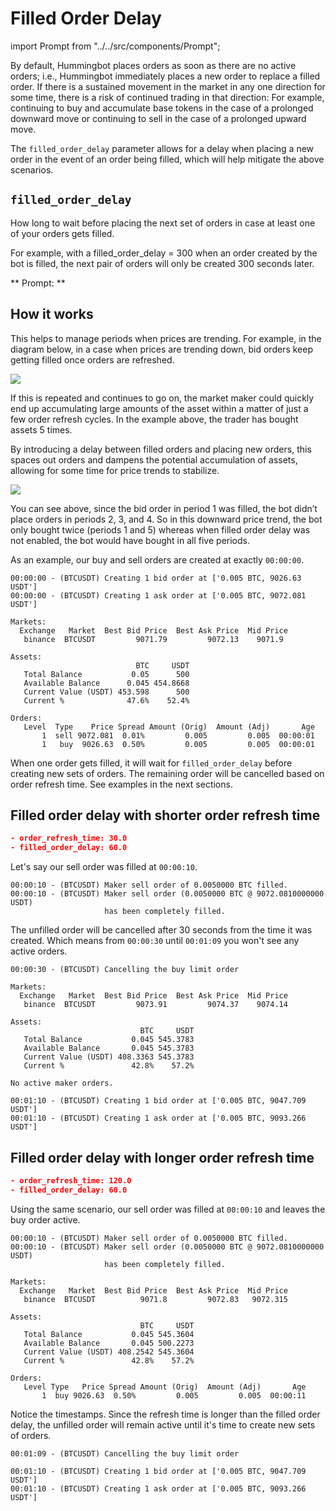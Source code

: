 # Filled Order Delay

import Prompt from "../../src/components/Prompt";

By default, Hummingbot places orders as soon as there are no active orders; i.e., Hummingbot immediately places a new order to replace a filled order. If there is a sustained movement in the market in any one direction for some time, there is a risk of continued trading in that direction: For example, continuing to buy and accumulate base tokens in the case of a prolonged downward move or continuing to sell in the case of a prolonged upward move.

The `filled_order_delay` parameter allows for a delay when placing a new order in the event of an order being filled, which will help mitigate the above scenarios.

## `filled_order_delay`

How long to wait before placing the next set of orders in case at least one of your orders gets filled.

For example, with a filled_order_delay = 300 when an order created by the bot is filled, the next pair of orders will only be created 300 seconds later.

** Prompt: **

<Prompt
  prompt="How long do you want to wait before placing the next order if your order gets filled (in seconds)?"
  response=">>> 300"
/>

## How it works

This helps to manage periods when prices are trending. For example, in the diagram below, in a case when prices are trending down, bid orders keep getting filled once orders are refreshed.

![](/assets/img/Filled-order-delay.png)

If this is repeated and continues to go on, the market maker could quickly end up accumulating large amounts of the asset within a matter of just a few order refresh cycles. In the example above, the trader has bought assets 5 times.

By introducing a delay between filled orders and placing new orders, this spaces out orders and dampens the potential accumulation of assets, allowing for some time for price trends to stabilize.

![](/assets/img/filled_order-delay-enabled.png)

You can see above, since the bid order in period 1 was filled, the bot didn’t place orders in periods 2, 3, and 4. So in this downward price trend, the bot only bought twice (periods 1 and 5) whereas when filled order delay was not enabled, the bot would have bought in all five periods.

As an example, our buy and sell orders are created at exactly `00:00:00`.

```
00:00:00 - (BTCUSDT) Creating 1 bid order at ['0.005 BTC, 9026.63 USDT']
00:00:00 - (BTCUSDT) Creating 1 ask order at ['0.005 BTC, 9072.081 USDT']
```

```
Markets:
  Exchange   Market  Best Bid Price  Best Ask Price  Mid Price
   binance  BTCUSDT         9071.79         9072.13    9071.9

Assets:
                            BTC     USDT
   Total Balance           0.05      500
   Available Balance      0.045 454.8668
   Current Value (USDT) 453.598      500
   Current %              47.6%    52.4%

Orders:
   Level  Type    Price Spread Amount (Orig)  Amount (Adj)       Age
       1  sell 9072.081  0.01%         0.005         0.005  00:00:01
       1   buy  9026.63  0.50%         0.005         0.005  00:00:01
```

When one order gets filled, it will wait for `filled_order_delay` before creating new sets of orders. The remaining order will be cancelled based on order refresh time. See examples in the next sections.

## Filled order delay with shorter order refresh time

```json
- order_refresh_time: 30.0
- filled_order_delay: 60.0
```

Let's say our sell order was filled at `00:00:10`.

```
00:00:10 - (BTCUSDT) Maker sell order of 0.0050000 BTC filled.
00:00:10 - (BTCUSDT) Maker sell order (0.0050000 BTC @ 9072.0810000000 USDT)
                     has been completely filled.
```

The unfilled order will be cancelled after 30 seconds from the time it was created. Which means from `00:00:30` until `00:01:09` you won't see any active orders.

```
00:00:30 - (BTCUSDT) Cancelling the buy limit order
```

```
Markets:
  Exchange   Market  Best Bid Price  Best Ask Price  Mid Price
   binance  BTCUSDT         9073.91         9074.37    9074.14

Assets:
                             BTC     USDT
   Total Balance           0.045 545.3783
   Available Balance       0.045 545.3783
   Current Value (USDT) 408.3363 545.3783
   Current %               42.8%    57.2%

No active maker orders.
```

```
00:01:10 - (BTCUSDT) Creating 1 bid order at ['0.005 BTC, 9047.709 USDT']
00:01:10 - (BTCUSDT) Creating 1 ask order at ['0.005 BTC, 9093.266 USDT']
```

## Filled order delay with longer order refresh time

```json
- order_refresh_time: 120.0
- filled_order_delay: 60.0
```

Using the same scenario, our sell order was filled at `00:00:10` and leaves the buy order active.

```
00:00:10 - (BTCUSDT) Maker sell order of 0.0050000 BTC filled.
00:00:10 - (BTCUSDT) Maker sell order (0.0050000 BTC @ 9072.0810000000 USDT)
                     has been completely filled.
```

```
Markets:
  Exchange   Market  Best Bid Price  Best Ask Price  Mid Price
   binance  BTCUSDT          9071.8         9072.83   9072.315

Assets:
                             BTC     USDT
   Total Balance           0.045 545.3604
   Available Balance       0.045 500.2273
   Current Value (USDT) 408.2542 545.3604
   Current %               42.8%    57.2%

Orders:
   Level Type   Price Spread Amount (Orig)  Amount (Adj)       Age
       1  buy 9026.63  0.50%         0.005         0.005  00:00:11
```

Notice the timestamps. Since the refresh time is longer than the filled order delay, the unfilled order will remain active until it's time to create new sets of orders.

```
00:01:09 - (BTCUSDT) Cancelling the buy limit order
```

```
00:01:10 - (BTCUSDT) Creating 1 bid order at ['0.005 BTC, 9047.709 USDT']
00:01:10 - (BTCUSDT) Creating 1 ask order at ['0.005 BTC, 9093.266 USDT']
```
